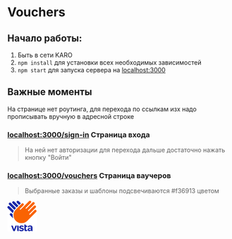 # Vouchers
 
## Начало работы:
1. Быть в сети KARO
2. `npm install` для установки всех необходимых зависимостей
3. `npm start` для запуска сервера на [localhost:3000](http://localhost:3000)

## Важные моменты
На странице нет роутинга, для перехода по ссылкам изх надо прописывать вручную в адресной строке
### [localhost:3000/sign-in](http://localhost:3000/sign-in) Страница входа
> На ней нет авторизации для перехода дальше достаточно нажать кнопку "Войти"
### [localhost:3000/vouchers](http://localhost:3000/vouchers) Страница ваучеров
> Выбранные заказы и шаблоны подсвечиваются #f36913 цветом

![alt KARO](https://github.com/Eshenok/voucher-site/blob/master/src/images/logo.png?raw=true)